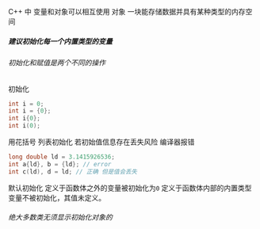 C++ 中 变量和对象可以相互使用
对象 一块能存储数据并具有某种类型的内存空间

##### 建议初始化每一个内置类型的变量
###### 初始化和赋值是两个不同的操作

初始化
```cpp
int i = 0;
int i = {0};
int i{0};
int i(0);
```

用花括号 列表初始化 若初始值信息存在丢失风险 编译器报错

```cpp
long double ld = 3.1415926536;
int a{ld}, b = {ld}; // error 
int c(ld), d = ld; // 正确 但是值会丢失
```
默认初始化
定义于函数体之外的变量被初始化为`0`
定义于函数体内部的内置类型变量不被初始化，其值未定义。

###### 绝大多数类无须显示初始化对象的
